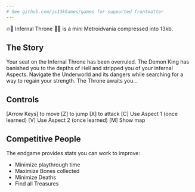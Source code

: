 ```yaml
---
# See github.com/js13kGames/games for supported frontmatter
---
```

🔥👑 Infernal Throne 👑🔥 is a mini Metroidvania compressed into 13kb.

## The Story ##
Your seat on the Infernal Throne has been overruled. The Demon King has banished you to the depths of Hell and stripped you of your infernal Aspects. Navigate the Underworld and its dangers while searching for a way to regain your strength. The Throne awaits you...

## Controls ##
[Arrow Keys] to move
[Z] to jump
[X] to attack
[C] Use Aspect 1 (once learned)
[V] Use Aspect 2 (once learned)
[M] Show map

## Competitive People ##
The endgame provides stats you can work to improve:
- Minimize playthrough time
- Maximize Bones collected
- Minimize Deaths
- Find all Treasures